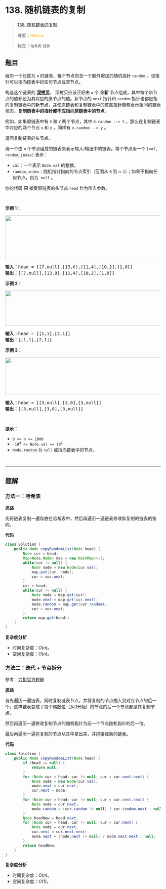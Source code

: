 # 138. 随机链表的复制

> [138. 随机链表的复制](https://leetcode.cn/problems/copy-list-with-random-pointer/)
>
> 难度：<font color=orange>`Medium`</font>
>
> 标签：`哈希表` `链表`

## 题目

<p>给你一个长度为 <code>n</code> 的链表，每个节点包含一个额外增加的随机指针 <code>random</code> ，该指针可以指向链表中的任何节点或空节点。</p>

<p>构造这个链表的&nbsp;<strong><a href="https://baike.baidu.com/item/深拷贝/22785317?fr=aladdin" target="_blank">深拷贝</a></strong>。&nbsp;深拷贝应该正好由 <code>n</code> 个 <strong>全新</strong> 节点组成，其中每个新节点的值都设为其对应的原节点的值。新节点的 <code>next</code> 指针和 <code>random</code> 指针也都应指向复制链表中的新节点，并使原链表和复制链表中的这些指针能够表示相同的链表状态。<strong>复制链表中的指针都不应指向原链表中的节点 </strong>。</p>

<p>例如，如果原链表中有 <code>X</code> 和 <code>Y</code> 两个节点，其中 <code>X.random --&gt; Y</code> 。那么在复制链表中对应的两个节点 <code>x</code> 和 <code>y</code> ，同样有 <code>x.random --&gt; y</code> 。</p>

<p>返回复制链表的头节点。</p>

<p>用一个由&nbsp;<code>n</code>&nbsp;个节点组成的链表来表示输入/输出中的链表。每个节点用一个&nbsp;<code>[val, random_index]</code>&nbsp;表示：</p>

<ul>
	<li><code>val</code>：一个表示&nbsp;<code>Node.val</code>&nbsp;的整数。</li>
	<li><code>random_index</code>：随机指针指向的节点索引（范围从&nbsp;<code>0</code>&nbsp;到&nbsp;<code>n-1</code>）；如果不指向任何节点，则为&nbsp;&nbsp;<code>null</code>&nbsp;。</li>
</ul>

<p>你的代码 <strong>只</strong> 接受原链表的头节点 <code>head</code> 作为传入参数。</p>

<p>&nbsp;</p>

<p><strong>示例 1：</strong></p>

<p><img alt="" src="https://assets.leetcode-cn.com/aliyun-lc-upload/uploads/2020/01/09/e1.png" style="height: 142px; width: 700px;" /></p>

<pre>
<strong>输入：</strong>head = [[7,null],[13,0],[11,4],[10,2],[1,0]]
<strong>输出：</strong>[[7,null],[13,0],[11,4],[10,2],[1,0]]
</pre>

<p><strong>示例 2：</strong></p>

<p><img alt="" src="https://assets.leetcode-cn.com/aliyun-lc-upload/uploads/2020/01/09/e2.png" style="height: 114px; width: 700px;" /></p>

<pre>
<strong>输入：</strong>head = [[1,1],[2,1]]
<strong>输出：</strong>[[1,1],[2,1]]
</pre>

<p><strong>示例 3：</strong></p>

<p><strong><img alt="" src="https://assets.leetcode-cn.com/aliyun-lc-upload/uploads/2020/01/09/e3.png" style="height: 122px; width: 700px;" /></strong></p>

<pre>
<strong>输入：</strong>head = [[3,null],[3,0],[3,null]]
<strong>输出：</strong>[[3,null],[3,0],[3,null]]
</pre>

<p>&nbsp;</p>

<p><strong>提示：</strong></p>

<ul>
	<li><code>0 &lt;= n &lt;= 1000</code><meta charset="UTF-8" /></li>
	<li><code>-10<sup>4</sup>&nbsp;&lt;= Node.val &lt;= 10<sup>4</sup></code></li>
	<li><code>Node.random</code>&nbsp;为&nbsp;<code>null</code> 或指向链表中的节点。</li>
</ul>

<p>&nbsp;</p>


--------------------

## 题解

### 方法一：哈希表

**思路**

先将链表复制一遍存放在哈希表中，然后再遍历一遍链表修改新复制的链表的指向。

**代码**

```java
class Solution {
    public Node copyRandomList(Node head) {
        Node cur = head;
        Map<Node,Node> map = new HashMap<>();
        while(cur != null) {
            Node node = new Node(cur.val);
            map.put(cur, node);
            cur = cur.next;
        }
        cur = head;
        while(cur != null) {
            Node node = map.get(cur);
            node.next = map.get(cur.next);
            node.random = map.get(cur.random);
            cur = cur.next;
        }
        return map.get(head);
    }
}
```

**复杂度分析**

- 时间复杂度：$O(n)$。
- 空间复杂度：$O(n)$​。

### 方法二：迭代 + 节点拆分

参考：[力扣官方题解](https://leetcode.cn/problems/copy-list-with-random-pointer/solutions/889166/fu-zhi-dai-sui-ji-zhi-zhen-de-lian-biao-rblsf)

**思路**

首先遍历一遍链表，同时复制链表节点，并将复制的节点插入到对应节点的后一个。这样链表变成了每个偶数位（从0开始）的节点的后一个节点都是其复制节点。

然后再遍历一遍修改复制节点的随机指针为前一个节点随机指针的后一位。

最后再遍历一遍将复制的节点从其中拿出来，并拼接成新的链表。

**代码**

```java
class Solution {
    public Node copyRandomList(Node head) {
        if (head == null) {
            return null;
        }
        for (Node cur = head; cur != null; cur = cur.next.next) {
            Node node = new Node(cur.val);
            node.next = cur.next;
            cur.next = node;
        }
        for (Node cur = head; cur != null; cur = cur.next.next) {
            Node node = cur.next;
            node.random = (cur.random != null) ? cur.random.next : null;
        }
        Node headNew = head.next;
        for (Node cur = head; cur != null; cur = cur.next) {
            Node node = cur.next;
            cur.next = cur.next.next;
            node.next = (node.next != null) ? node.next.next : null;
        }
        return headNew;
    }
}
```

**复杂度分析**

- 时间复杂度：$O(n)$。
- 空间复杂度：$O(1)$​。
